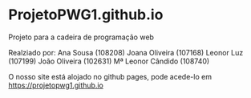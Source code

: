# ProjetoPWG1.github.io
Projeto para a cadeira de programação web

Realziado por:
    Ana Sousa (108208)
    Joana Oliveira (107168)
    Leonor Luz (107199)
    João Oliveira (102631)
    Mª Leonor Cândido (108740)

O nosso site está alojado no github pages, pode acede-lo em https://projetopwg1.github.io